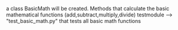 a class BasicMath will be created.
Methods that calculate the basic mathematical functions (add,subtract,multiply,divide)
testmodule --> "test_basic_math.py" that tests all basic math functions